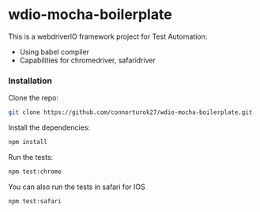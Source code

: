 # wdio-mocha-boilerplate
This is a webdriverIO framework project for Test Automation: 
* Using babel compiler 
* Capabilities for chromedriver, safaridriver 

### Installation
Clone the repo:
```sh 
git clone https://github.com/connorturok27/wdio-mocha-boilerplate.git
```
Install the dependencies: 
```sh 
npm install
```
Run the tests: 
```sh 
npm test:chrome
```
You can also run the tests in safari for IOS
```sh 
npm test:safari
```
